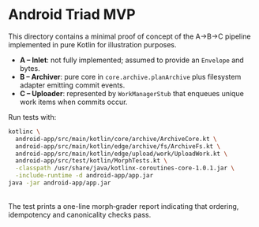 # Android Triad MVP

This directory contains a minimal proof of concept of the A→B→C pipeline
implemented in pure Kotlin for illustration purposes.

* **A – Inlet**: not fully implemented; assumed to provide an `Envelope` and
  bytes.
* **B – Archiver**: pure core in `core.archive.planArchive` plus filesystem
  adapter emitting commit events.
* **C – Uploader**: represented by `WorkManagerStub` that enqueues unique work
  items when commits occur.

Run tests with:

```bash
kotlinc \
  android-app/src/main/kotlin/core/archive/ArchiveCore.kt \
  android-app/src/main/kotlin/edge/archive/fs/ArchiveFs.kt \
  android-app/src/main/kotlin/edge/upload/work/UploadWork.kt \
  android-app/src/test/kotlin/MorphTests.kt \
  -classpath /usr/share/java/kotlinx-coroutines-core-1.0.1.jar \
  -include-runtime -d android-app/app.jar
java -jar android-app/app.jar
```
\
The test prints a one-line morph‑grader report indicating that ordering,
 idempotency and canonicality checks pass.
